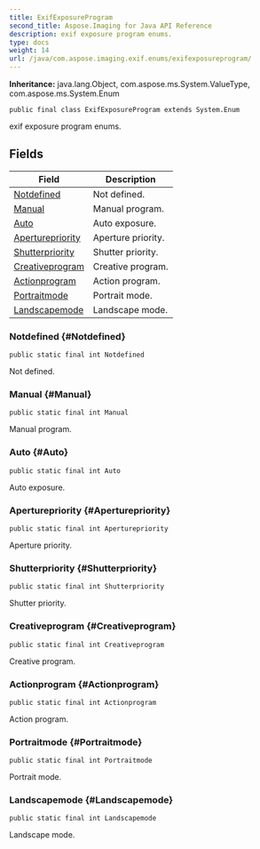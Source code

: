 ```yaml
---
title: ExifExposureProgram
second_title: Aspose.Imaging for Java API Reference
description: exif exposure program enums.
type: docs
weight: 14
url: /java/com.aspose.imaging.exif.enums/exifexposureprogram/
---
```

**Inheritance:**
java.lang.Object, com.aspose.ms.System.ValueType, com.aspose.ms.System.Enum
```
public final class ExifExposureProgram extends System.Enum
```

exif exposure program enums.
## Fields

| Field | Description |
| --- | --- |
| [Notdefined](#Notdefined) | Not defined. |
| [Manual](#Manual) | Manual program. |
| [Auto](#Auto) | Auto exposure. |
| [Aperturepriority](#Aperturepriority) | Aperture priority. |
| [Shutterpriority](#Shutterpriority) | Shutter priority. |
| [Creativeprogram](#Creativeprogram) | Creative program. |
| [Actionprogram](#Actionprogram) | Action program. |
| [Portraitmode](#Portraitmode) | Portrait mode. |
| [Landscapemode](#Landscapemode) | Landscape mode. |
### Notdefined {#Notdefined}
```
public static final int Notdefined
```


Not defined.

### Manual {#Manual}
```
public static final int Manual
```


Manual program.

### Auto {#Auto}
```
public static final int Auto
```


Auto exposure.

### Aperturepriority {#Aperturepriority}
```
public static final int Aperturepriority
```


Aperture priority.

### Shutterpriority {#Shutterpriority}
```
public static final int Shutterpriority
```


Shutter priority.

### Creativeprogram {#Creativeprogram}
```
public static final int Creativeprogram
```


Creative program.

### Actionprogram {#Actionprogram}
```
public static final int Actionprogram
```


Action program.

### Portraitmode {#Portraitmode}
```
public static final int Portraitmode
```


Portrait mode.

### Landscapemode {#Landscapemode}
```
public static final int Landscapemode
```


Landscape mode.

